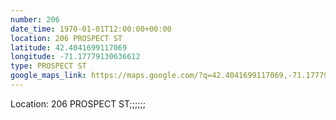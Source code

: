 ```yaml
---
number: 206
date_time: 1970-01-01T12:00:00+00:00
location: 206 PROSPECT ST
latitude: 42.4041699117069
longitude: -71.17779130636612
type: PROSPECT ST
google_maps_link: https://maps.google.com/?q=42.4041699117069,-71.17779130636612
---
```


Location: 206 PROSPECT ST;;;;;;
